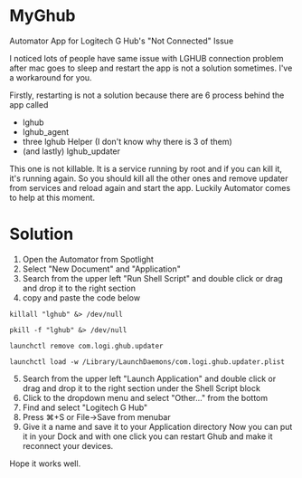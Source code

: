 # MyGhub
Automator App for Logitech G Hub's "Not Connected" Issue

I noticed lots of people have same issue with LGHUB connection problem after mac goes to sleep and restart the app is not a solution sometimes.
I've a workaround for you.

Firstly, restarting is not a solution because there are  6 process behind the app called
- lghub
- lghub_agent
- three lghub Helper (I don't know why there is 3 of them)
- (and lastly) lghub_updater

This one is not killable. It is a service running by root and if you can kill it, it's running again. So you should kill all the other ones and remove updater from services and reload again and start the app. Luckily Automator comes to help at this moment.

# Solution
1. Open the Automator from Spotlight
2. Select "New Document" and "Application"
3. Search from the upper left "Run Shell Script" and double click or drag and drop it to the right section
4. copy and paste  the code below

```
killall "lghub" &> /dev/null

pkill -f "lghub" &> /dev/null

launchctl remove com.logi.ghub.updater

launchctl load -w /Library/LaunchDaemons/com.logi.ghub.updater.plist
```

5. Search from the upper left "Launch Application" and double click or drag and drop it to the right section under the Shell Script block
6. Click to the dropdown menu and select "Other..." from the bottom
7. Find and select "Logitech G Hub" 
8. Press ⌘+S or File->Save from menubar
9. Give it a name and save it to your Application directory
Now you can put it in your Dock and with one click you can restart Ghub and make it reconnect your devices. 

Hope it works well.

